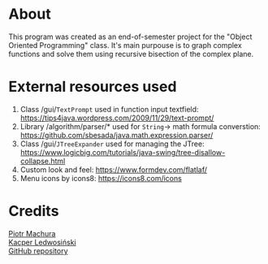 # About

This program was created as an end-of-semester project for the "Object Oriented Programming" class. It's main purpouse is to graph complex functions and solve them using recursive bisection of the complex plane.

# External resources used

1. Class /gui/`TextPrompt` used in function input textfield: https://tips4java.wordpress.com/2009/11/29/text-prompt/
2. Library /algorithm/parser/* used for `String`-> math formula converstion: https://github.com/sbesada/java.math.expression.parser/
3. Class /gui/`JTreeExpander` used for managing the JTree: https://www.logicbig.com/tutorials/java-swing/tree-disallow-collapse.html
4. Custom look and feel: https://www.formdev.com/flatlaf/
5. Menu icons by icons8: https://icons8.com/icons

# Credits
[Piotr Machura](https://github.com/piotrmachura16) \
[Kacper Ledwosiński](https://github.com/kapipapi) \
[GitHub repository](https://github.com/piotrmachura16/complex-solver-java)

